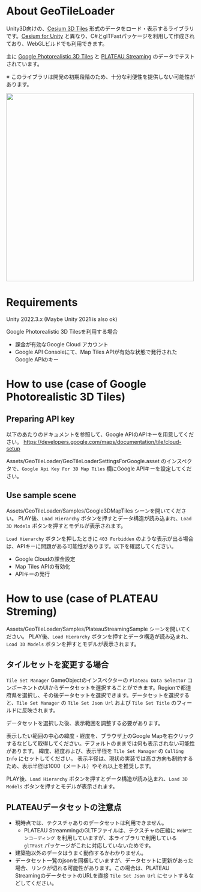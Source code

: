 # About GeoTileLoader

Unity3D向けの、[Cesium 3D Tiles](https://cesium.com/why-cesium/3d-tiles/) 形式のデータをロード・表示するライブラリです。[Cesium for Unity](https://cesium.com/learn/unity/) と異なり、C#とglTFastパッケージを利用して作成されており、WebGLビルドでも利用できます。

主に [Google Photorealistic 3D Tiles](https://developers.google.com/maps/documentation/tile/3d-tiles) と [PLATEAU Streaming](https://github.com/Project-PLATEAU/plateau-streaming-tutorial) のデータでテストされています。


※ このライブラリは開発の初期段階のため、十分な利便性を提供しない可能性があります。

<img src="https://github.com/user-attachments/assets/c7fdb2ef-5fb7-4c0f-a3e7-7c93fa1eb396" width="500px">

# Requirements

Unity 2022.3.x
(Maybe Unity 2021 is also ok)

Google Photorealistic 3D Tilesを利用する場合

* 課金が有効なGoogle Cloud アカウント
* Google API Consoleにて、Map Tiles APIが有効な状態で発行された Google APIのキー

# How to use (case of Google Photorealistic 3D Tiles)

## Preparing API key

以下のあたりのドキュメントを参照して、Google APIのAPIキーを用意してください。
https://developers.google.com/maps/documentation/tile/cloud-setup

Assets/GeoTileLoader/GeoTileLoaderSettingsForGoogle.asset のインスペクタで、`Google Api Key For 3D Map Tiles` 欄にGoogle APIキーを設定してください。

## Use sample scene

Assets/GeoTileLoader/Samples/Google3DMapTiles シーンを開いてください。
PLAY後、`Load Hierarchy` ボタンを押すとデータ構造が読み込まれ、`Load 3D Models` ボタンを押すとモデルが表示されます。

`Load Hierarchy` ボタンを押したときに `403 Forbidden` のような表示が出る場合は、APIキーに問題がある可能性があります。以下を確認してください。
* Google Cloudの課金設定
* Map Tiles APIの有効化
* APIキーの発行

# How to use (case of PLATEAU Streming)

Assets/GeoTileLoader/Samples/PlateauStreamingSample シーンを開いてください。
PLAY後、`Load Hierarchy` ボタンを押すとデータ構造が読み込まれ、`Load 3D Models` ボタンを押すとモデルが表示されます。

## タイルセットを変更する場合

`Tile Set Manager` GameObjectのインスペクターの `Plateau Data Selector` コンポーネントのUIからデータセットを選択することができます。Regionで都道府県を選択し、その後データセットを選択できます。データセットを選択すると、`Tile Set Manager` の `Tile Set Json Url` および `Tile Set Title` のフィールドに反映されます。

データセットを選択した後、表示範囲を調整する必要があります。

表示したい範囲の中心の緯度・経度を、ブラウザ上のGoogle Mapを右クリックするなどして取得してください。デフォルトのままでは何も表示されない可能性があります。
緯度、経度および、表示半径を `Tile Set Manager` の `Culling Info` にセットしてください。
表示半径は、現状の実装では高さ方向も制約するため、表示半径は1000（メートル）やそれ以上を推奨します。

PLAY後、`Load Hierarchy` ボタンを押すとデータ構造が読み込まれ、`Load 3D Models` ボタンを押すとモデルが表示されます。

## PLATEAUデータセットの注意点

* 現時点では、テクスチャありのデータセットは利用できません。
  * PLATEAU StreammingのGLTFファイルは、テクスチャの圧縮に `WebPエンコーディング` を利用していますが、本ライブラリで利用している `glTFast` パッケージがこれに対応していないためです。
* 建築物以外のデータはうまく動作するかわかりません。
* データセット一覧のjsonを同梱していますが、データセットに更新があった場合、リンクが切れる可能性があります。この場合は、PLATEAU StreamingのデータセットのURLを直接 `Tile Set Json Url` にセットするなどしてください。

